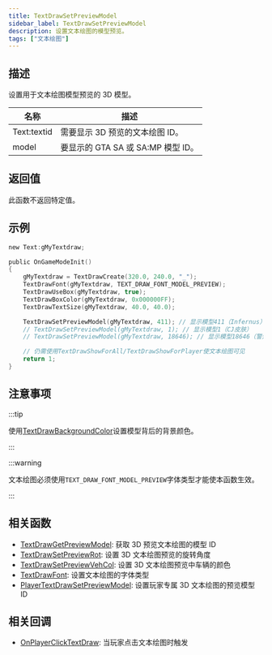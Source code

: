 ```yaml
---
title: TextDrawSetPreviewModel
sidebar_label: TextDrawSetPreviewModel
description: 设置文本绘图的模型预览。
tags: ["文本绘图"]
---
```


## 描述

设置用于文本绘图模型预览的 3D 模型。

| 名称        | 描述                               |
| ----------- | ---------------------------------- |
| Text:textid | 需要显示 3D 预览的文本绘图 ID。    |
| model       | 要显示的 GTA SA 或 SA:MP 模型 ID。 |

## 返回值

此函数不返回特定值。

## 示例

```c
new Text:gMyTextdraw;

public OnGameModeInit()
{
    gMyTextdraw = TextDrawCreate(320.0, 240.0, "_");
    TextDrawFont(gMyTextdraw, TEXT_DRAW_FONT_MODEL_PREVIEW);
    TextDrawUseBox(gMyTextdraw, true);
    TextDrawBoxColor(gMyTextdraw, 0x000000FF);
    TextDrawTextSize(gMyTextdraw, 40.0, 40.0);

    TextDrawSetPreviewModel(gMyTextdraw, 411); // 显示模型411（Infernus）
    // TextDrawSetPreviewModel(gMyTextdraw, 1); // 显示模型1（CJ皮肤）
    // TextDrawSetPreviewModel(gMyTextdraw, 18646); // 显示模型18646（警灯物体）

    // 仍需使用TextDrawShowForAll/TextDrawShowForPlayer使文本绘图可见
    return 1;
}
```

## 注意事项

:::tip

使用[TextDrawBackgroundColor](TextDrawBackgroundColor)设置模型背后的背景颜色。

:::

:::warning

文本绘图必须使用`TEXT_DRAW_FONT_MODEL_PREVIEW`字体类型才能使本函数生效。

:::

## 相关函数

- [TextDrawGetPreviewModel](TextDrawGetPreviewModel): 获取 3D 预览文本绘图的模型 ID
- [TextDrawSetPreviewRot](TextDrawSetPreviewRot): 设置 3D 文本绘图预览的旋转角度
- [TextDrawSetPreviewVehCol](TextDrawSetPreviewVehCol): 设置 3D 文本绘图预览中车辆的颜色
- [TextDrawFont](TextDrawFont): 设置文本绘图的字体类型
- [PlayerTextDrawSetPreviewModel](PlayerTextDrawSetPreviewModel): 设置玩家专属 3D 文本绘图的预览模型 ID

## 相关回调

- [OnPlayerClickTextDraw](../callbacks/OnPlayerClickTextDraw): 当玩家点击文本绘图时触发
